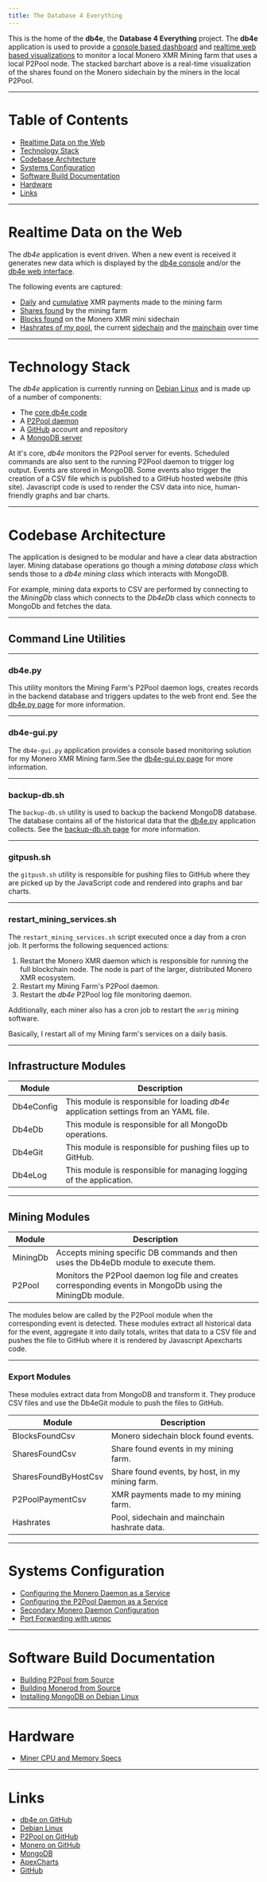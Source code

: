 ```yaml
---
title: The Database 4 Everything
---
```

<script src="https://cdnjs.cloudflare.com/ajax/libs/PapaParse/5.3.0/papaparse.min.js"></script>
<script src="https://cdn.jsdelivr.net/npm/apexcharts"></script>
<script src="/assets/js/SharesFoundByHostShort.js"></script>


<div id="wrapper">
  <div id="areaChart">
  </div>
  <div id="barChart">
  </div>
 </div>

This is the home of the **db4e**, the **Database 4 Everything**  project. The **db4e** application is used to provide a [console based dashboard](/pages/ops/db4e-gui.py.html) and [realtime web based visualizations](/pages/web/index.html) to monitor a local Monero XMR Mining farm that uses a local P2Pool node.
The stacked barchart above is a real-time visualization of the shares found on the Monero sidechain by the miners in the local P2Pool.

---

# Table of Contents

* [Realtime Data on the Web](#realtime-data-on-the-web)
* [Technology Stack](#technology-stack)
* [Codebase Architecture](#codebase-architecture)
* [Systems Configuration](#systems-configuration)
* [Software Build Documentation](#software-build-documentation)
* [Hardware](#hardware)
* [Links](#links)

---

# Realtime Data on the Web

The *db4e* application is event driven. When a new event is received it generates new data which is displayed by the [db4e console](/pages/ops/db4e-gui.py.html) and/or the [db4e web interface](/pages/web/index.html).

The following events are captured:

* [Daily](/pages/web/P2Pool-Payouts-Daily-Short.html) and [cumulative](/pages/web/P2Pool-Payouts-Short.html) XMR payments made to the mining farm
* [Shares found](/pages/web/Shares-Found-Short.html) by the mining farm
* [Blocks found](/pages/web/Blocks-Found-Short.html) on the Monero XMR mini sidechain
* [Hashrates of my pool](/pages/web/Pool-Hashrate-Short.html), the current [sidechain](/pages/web/Sidechain-Hashrate-Short.html) and the [mainchain](/pages/web/Mainchain-Hashrate-Short.html) over time

---

# Technology Stack

The *db4e* application is currently running on [Debian Linux](https://www.debian.org/) and is made up of a number of components:

* The [core db4e code](https://github.com/NadimGhaznavi/db4e)
* A [P2Pool daemon](/pages/ops/Building-P2Pool-from-Source.html)
* A [GitHub](https://github.com/) account and repository
* A [MongoDB server](/pages/ops/Installing-MongoDB.html)

At it's core, *db4e* monitors the P2Pool server for events. Scheduled commands are also sent to the running P2Pool daemon to trigger log output. Events are stored in MongoDB. Some events also trigger the creation of a CSV file which is published to a GitHub hosted website (this site). Javascript code is used to render the CSV data into nice, human-friendly graphs and bar charts.

---

# Codebase Architecture

The application is designed to be modular and have a clear data abstraction layer. Mining database operations go though a *mining
database class* which sends those to a *db4e mining class* which interacts with MongoDB.

For example, mining data exports to CSV are performed by connecting to the *MiningDb* class which connects to the *Db4eDb* class which connects to MongoDb and fetches the data.

---

## Command Line Utilities

---

### db4e.py

This utility monitors the Mining Farm's P2Pool daemon logs, creates records in the backend database and triggers updates to the web front end. See the [db4e.py page](/pages/ops/db4e.py.html) for more information.

---

### db4e-gui.py

The `db4e-gui.py` application provides a console based monitoring solution for my Monero XMR Mining farm.See the [db4e-gui.py page](/pages/ops/db4e-gui.py.html) for more information.

---

### backup-db.sh

The `backup-db.sh` utility is used to backup the backend MongoDB database. The database contains all of the historical data that the [db4e.py](/pages/ops/db4e.py.html) application collects. See the [backup-db.sh page](/pages/ops/backup-db.sh.html) for more information.

---

### gitpush.sh

the `gitpush.sh` utility is responsible for pushing files to GitHub where they are picked up by the JavaScript code and rendered into graphs and bar charts.

---

### restart_mining_services.sh

The `restart_mining_services.sh` script executed once a day from a cron job. It performs the following sequenced actions:

1. Restart the Monero XMR daemon which is responsible for running the full blockchain node. The node is part of the larger, distributed Monero XMR ecosystem.
2. Restart my Mining Farm's P2Pool daemon.
3. Restart the *db4e* P2Pool log file monitoring daemon.

Additionally, each miner also has a cron job to restart the `xmrig` mining software.

Basically, I restart all of my Mining farm's services on a daily basis.

---

## Infrastructure Modules

Module      | Description
------------|--------------------
Db4eConfig  | This module is responsible for loading *db4e* application settings from an YAML file.
Db4eDb      | This module is responsible for all MongoDb operations.
Db4eGit     | This module is responsible for pushing files up to GitHub.
Db4eLog     | This module is responsible for managing logging of the application.

---

## Mining Modules

Module               | Description
---------------------|--------------------------------------
MiningDb             | Accepts mining specific DB commands and then uses the Db4eDb module to execute them.
P2Pool               | Monitors the P2Pool daemon log file and creates corresponding events in MongoDb using the MiningDb module.

The modules below are called by the P2Pool module when the corresponding event is detected. These modules extract all historical data for the event, aggregate it into daily totals, writes that data to a CSV file and pushes the file to GitHub where it is rendered by Javascript Apexcharts code.

---

### Export Modules

These modules extract data from MongoDB and transform it. They produce CSV files and use the Db4eGit module to push the files to GitHub.

Module               | Description
---------------------|--------------------------------------
BlocksFoundCsv       | Monero sidechain block found events.
SharesFoundCsv       | Share found events in my mining farm.
SharesFoundByHostCsv | Share found events, by host, in my mining farm.
P2PoolPaymentCsv     | XMR payments made to my mining farm.
Hashrates            | Pool, sidechain and mainchain hashrate data.           | 

---

# Systems Configuration

* [Configuring the Monero Daemon as a Service](/pages/ops/Configuring-the-Monero-Daemon-as-a-Service.html)
* [Configuring the P2Pool Daemon as a Service](/pages/ops/Configuring-the-P2Pool-Daemon-as-a-Service.html)
* [Secondary Monero Daemon Configuration](/pages/ops/Secondary-Monero-Daemon-Configuration.html)
* [Port Forwarding with upnpc](/pages/ops/Port-Forwarding-With-upnpc.html)

---

# Software Build Documentation

* [Building P2Pool from Source](/pages/ops/Building-P2Pool-from-Source.html)
* [Building Monerod from Source](/pages/ops/Building-Monerod-from-Source.html)
* [Installing MongoDB on Debian Linux](/pages/ops/Installing-MongoDB.html)

---

# Hardware

* [Miner CPU and Memory Specs](/pages/ops/Miner-Specs.html)

---

# Links

* [db4e on GitHub](https://github.com/NadimGhaznavi/db4e)
* [Debian Linux](https://www.debian.org/)
* [P2Pool on GitHub](https://github.com/SChernykh/p2pool)
* [Monero on GitHub](https://github.com/monero-project/monero-gui)
* [MongoDB](https://www.mongodb.com/)
* [ApexCharts](https://apexcharts.com/)
* [GitHub](https://github.com/)

